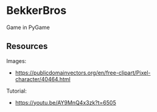 # BekkerBros

Game in PyGame

## Resources

Images:

- https://publicdomainvectors.org/en/free-clipart/Pixel-character/40464.html

Tutorial:

- https://youtu.be/AY9MnQ4x3zk?t=6505
